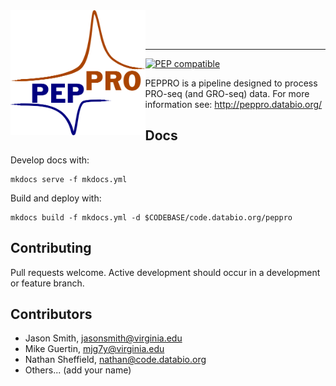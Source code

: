<img src="docs/img/peppro_logo.svg" alt="pepatac logo" height="200" align="left"/>  

<br></br>

---

[![PEP compatible](http://pepkit.github.io/img/PEP-compatible-green.svg)](http://pepkit.github.io)

PEPPRO is a pipeline designed to process PRO-seq (and GRO-seq) data. For more information see: http://peppro.databio.org/

## Docs

Develop docs with:

```
mkdocs serve -f mkdocs.yml
```

Build and deploy with:

```
mkdocs build -f mkdocs.yml -d $CODEBASE/code.databio.org/peppro
```

## Contributing

Pull requests welcome. Active development should occur in a development or feature branch.

## Contributors

* Jason Smith, jasonsmith@virginia.edu
* Mike Guertin, mjg7y@virginia.edu
* Nathan Sheffield, nathan@code.databio.org
* Others... (add your name)

